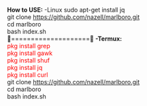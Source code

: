 <b>How to USE:</b>
-Linux
sudo apt-get install jq<br>
git clone https://github.com/nazell/marlboro.git<br>
cd marlboro<br>
bash index.sh<br>
👀====================👀
<b>-Termux:</b><br>
<font color="red">pkg install grep<br>
pkg install gawk<br>
pkg install shuf<br>
pkg install jq<br>
pkg install curl<br></font>
git clone https://github.com/nazell/marlboro.git<br>
cd marlboro<br>
bash index.sh<br>
